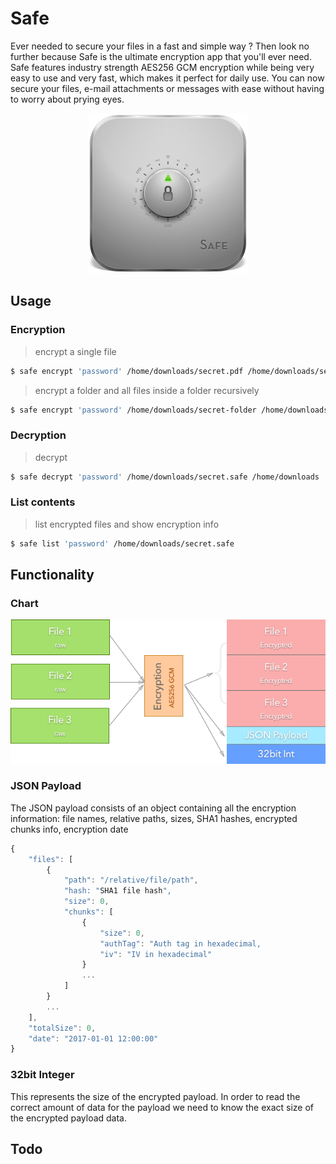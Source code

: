 # Safe

Ever needed to secure your files in a fast and simple way ? Then look no further because Safe is the ultimate encryption app that you'll ever need.
Safe features industry strength AES256 GCM encryption while being very easy to use and very fast, which makes it perfect for daily use. You can now secure your files, e-mail attachments or messages with ease without having to worry about prying eyes.

<p align="center"><img src ="256.png" /></p>

## Usage

### Encryption

> encrypt a single file

```bash
$ safe encrypt 'password' /home/downloads/secret.pdf /home/downloads/secret.safe
```

> encrypt a folder and all files inside a folder recursively

```bash
$ safe encrypt 'password' /home/downloads/secret-folder /home/downloads/mydocs.safe
```

### Decryption

> decrypt

```bash
$ safe decrypt 'password' /home/downloads/secret.safe /home/downloads
```

### List contents

> list encrypted files and show encryption info

```bash
$ safe list 'password' /home/downloads/secret.safe
```

## Functionality

### Chart

<p align="center"><img src ="encryption-chart.png" /></p>

### JSON Payload

The JSON payload consists of an object containing all the encryption information: file names, relative paths, sizes, SHA1 hashes, encrypted chunks info, encryption date

```javascript
{
	"files": [
		{
			"path": "/relative/file/path",
			"hash: "SHA1 file hash",
			"size": 0,
			"chunks": [
				{
					"size": 0,
					"authTag": "Auth tag in hexadecimal,
					"iv": "IV in hexadecimal"
				}
				...
			]
		}
		...
	],
	"totalSize": 0,
	"date": "2017-01-01 12:00:00"
}
```

### 32bit Integer

This represents the size of the encrypted payload. In order to read the correct amount of data for the payload we need to know the exact size of the encrypted payload data.

## Todo